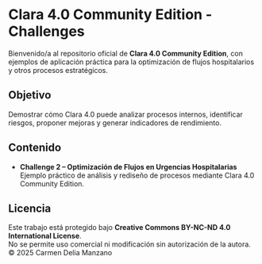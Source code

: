 # Clara 4.0 Community Edition - Challenges

Bienvenido/a al repositorio oficial de **Clara 4.0 Community Edition**, con ejemplos de aplicación práctica para la optimización de flujos hospitalarios y otros procesos estratégicos.

## Objetivo
Demostrar cómo Clara 4.0 puede analizar procesos internos, identificar riesgos, proponer mejoras y generar indicadores de rendimiento.

## Contenido
- **Challenge 2 – Optimización de Flujos en Urgencias Hospitalarias**  
  Ejemplo práctico de análisis y rediseño de procesos mediante Clara 4.0 Community Edition.

## Licencia
Este trabajo está protegido bajo **Creative Commons BY-NC-ND 4.0 International License**.  
No se permite uso comercial ni modificación sin autorización de la autora.  
© 2025 Carmen Delia Manzano

